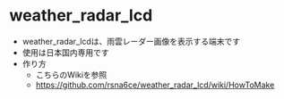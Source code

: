 # weather_radar_lcd
* weather_radar_lcdは、雨雲レーダー画像を表示する端末です
* 使用は日本国内専用です
* 作り方
  * こちらのWikiを参照
  * https://github.com/rsna6ce/weather_radar_lcd/wiki/HowToMake

